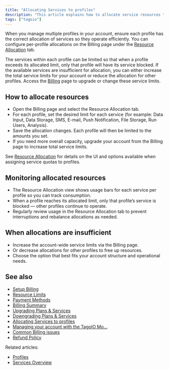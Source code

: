 ```yaml
---
title: "Allocating Services to profiles"
description: "This article explains how to allocate service resources to individual profiles in your TagoIO account using the Billing page and the Resource Allocation tab, and how to monitor those allocations and usage."
tags: ["tagoio"]
---
```


When you manage multiple profiles in your account, ensure each profile has the correct allocation of services so they operate efficiently. You can configure per-profile allocations on the Billing page under the [Resource Allocation](../billing/setup-billing) tab.

The services within each profile can be limited so that when a profile exceeds its allocated limit, only that profile will have its service blocked. If the available services are insufficient for allocation, you can either increase the total service limits for your account or reduce the allocation for other profiles. Access the [Billing](../billing/billing-summary) page to upgrade or change these service limits.

<!-- Image placeholder removed for build -->

## How to allocate resources
- Open the Billing page and select the Resource Allocation tab.
- For each profile, set the desired limit for each service (for example: Data Input, Data Storage, SMS, E-mail, Push Notification, File Storage, Run Users, Analysis).
- Save the allocation changes. Each profile will then be limited to the amounts you set.
- If you need more overall capacity, upgrade your account from the Billing page to increase total service limits.

See [Resource Allocation](../billing/setup-billing) for details on the UI and options available when assigning service quotas to profiles.

## Monitoring allocated resources
- The Resource Allocation view shows usage bars for each service per profile so you can track consumption.
- When a profile reaches its allocated limit, only that profile’s service is blocked — other profiles continue to operate.
- Regularly review usage in the Resource Allocation tab to prevent interruptions and rebalance allocations as needed.

## When allocations are insufficient
- Increase the account-wide service limits via the Billing page.
- Or decrease allocations for other profiles to free up resources.
- Choose the option that best fits your account structure and operational needs.

## See also
- [Setup Billing](../billing/setup-billing)
- [Resource Limits](../resource-limits)
- [Payment Methods](../payment-methods)
- [Billing Summary](../billing/billing-summary)
- [Upgrading Plans & Services](../services/upgrading-plans-services)
- [Downgrading Plans & Services](../services/downgrading-plans-services)
- [Allocating Services to profiles](#)
- [Managing your account with the TagoIO Mo...](../account/managing-your-account-with-the-tagoio-mobile-app)  
- [Common Billing issues](../billing/common-billing-issues)
- [Refund Policy](../billing/refund-policy)

Related articles:
- [Profiles](../account/profiles)
- [Services Overview](../services/services-overview)